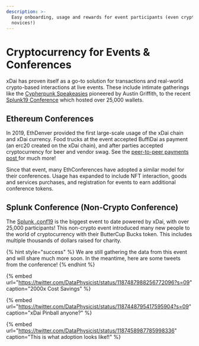 ```yaml
---
description: >-
  Easy onboarding, usage and rewards for event participants (even crypto
  novices!)
---
```


# Cryptocurrency for Events & Conferences

xDai has proven itself as a go-to solution for transactions and real-world crypto-based interactions at live events. These include intimate gatherings like the [Cypherpunk Speakeasies](https://medium.com/@austin_48503/decentralized-cypherpunk-speakeasy-2fdbdc446318) pioneered by Austin Griffith, to the recent [Splunk19 Conference](https://conf.splunk.com/) which hosted over 25,000 wallets.

## Ethereum Conferences

In 2019, EthDenver provided the first large-scale usage of the xDai chain and xDai currency. Food trucks at the event accepted BuffiDai as payment \(an erc20 created on the xDai chain\), and after parties accepted cryptocurrency for beer and vendor swag. See the [peer-to-peer payments post ](peer-to-peer-payments.md)for much more!

Since that event, many EthConferences have adopted a similar model for their conferences. Usage has expanded to include NFT interaction, goods and services purchases, and registration for events to earn additional conference tokens.

## Splunk Conference \(Non-Crypto Conference\)

The [Splunk .conf19](https://conf.splunk.com/) is the biggest event to date powered by xDai, with over 25,000 participants! This non-crypto event introduced many new people to the world of cryptocurrency with their ButterCup Bucks token.  This includes multiple thousands of dollars raised for charity.

{% hint style="success" %}
We are still gathering the data from this event and will share much more soon. In the meantime, here are some tweets from the conference!
{% endhint %}

{% embed url="https://twitter.com/DataPhysicist/status/1187487988256772096?s=09" caption="2000x Cost Savings" %}

{% embed url="https://twitter.com/DataPhysicist/status/1187448795417595904?s=09" caption="xDai Pinball anyone?" %}

{% embed url="https://twitter.com/DataPhysicist/status/1187458987785998336" caption="This is what adoption looks like!!" %}



